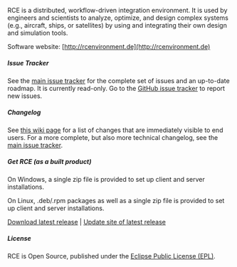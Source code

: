RCE is a distributed, workflow-driven integration environment. It is used by engineers and scientists to analyze, optimize, and design complex systems (e.g., aircraft, ships, or satellites) by using and integrating their own design and simulation tools.

Software website: [http://rcenvironment.de](http://rcenvironment.de)

##### Issue Tracker

See the [main issue tracker](https://mantis.sc.dlr.de/roadmap_page.php) for the complete set of issues and an up-to-date roadmap. It is currently read-only. Go to the [GitHub issue tracker](https://github.com/rcenvironment/rce/issues) to report new issues.

##### Changelog

See [this wiki page](https://github.com/rcenvironment/rce/wiki/Changelog:-8.x.x-Releases) for a list of changes that are immediately visible to end users. For a more complete, but also more technical changelog, see the [main issue tracker](https://mantis.sc.dlr.de/changelog_page.php).

##### Get RCE (as a built product)

On Windows, a single zip file is provided to set up client and server installations.

On Linux, .deb/.rpm packages as well as a single zip file is provided to set up client and server installations.

[Download latest release](https://software.dlr.de/updates/rce/8.x/products/standard/releases/latest/) | [Update site of latest release](https://software.dlr.de/updates/rce/8.x/repositories/standard/releases/latest/)

##### License

RCE is Open Source, published under the [Eclipse Public License (EPL)](http://opensource.org/licenses/EPL-1.0).
